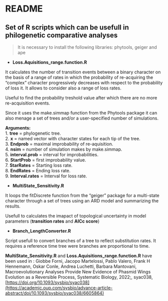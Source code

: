 README
================

## Set of R scripts which can be usefull in philogenetic comparative analyses

> It is necessary to install the following libraries: phytools, geiger
> and ape

  - **Loss.Aquisitions\_range.function.R**

It calculates the number of transition events between a binary character
on the basis of a range of rates in which the probability of
re-acquiring the “complex” character progressively decreases with
respect to the probability of loss it. It allows to consider also a
range of loss rates.

Useful to find the probability treshold value after which there are no
more re-acquisition events.

Since it uses the make.simmap function from the Phytools package it can
also menage a set of trees and/or a user-specified number of
simulations.

**Arguments:**  
1\. **tree** = phylogenetic tree.  
2\. **x** = named vector with character states for each tip of the
tree.  
3\. **Endprob** = maximal improbability of re-aquisition.  
4\. **nsim** = number of simulation makes by make.simmap.  
5\. **interval.prob** = interval for improbabilities.  
6\. **StartProb** = first improbability value.  
7\. **StarRates** = Starting loss rate.  
8\. **EndRates** = Ending loss rate.  
9\. **Interval.rates** = Interval for loss rate.

  - **MultiState\_Sensitivity.R**

It loops the fitDiscrete function from the “geiger” package for a
multi-state character through a set of trees using an ARD model and
summarizing the results.

Usefull to calculates the imapact of topological uncertainty in model
parameters (**transition rates** and **AICc score**)

   - **Branch\_LengthConverter.R**

Script usefull to convert branches of a tree to reflect substitution rates. It requires a reference time tree were branches are proportional to time. 

**MultiState\_Sensitivity.R** and **Loss.Aquisitions\_range.function.R** have been used in :
Giobbe Forni, Jacopo Martelossi, Pablo Valero, Frank H Hennemann, Oskar Conle, Andrea Luchetti, Barbara Mantovani, Macroevolutionary Analyses Provide New Evidence of Phasmid Wings Evolution as a Reversible Process, Systematic Biology, 2022;, syac038, [https://doi.org/10.1093/sysbio/syac038](https://academic.oup.com/sysbio/advance-article-abstract/doi/10.1093/sysbio/syac038/6605864)
